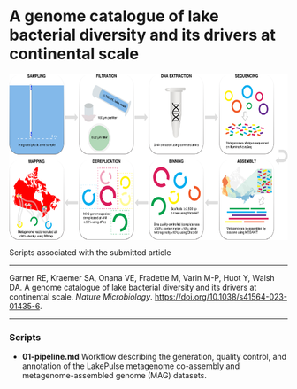 # A genome catalogue of lake bacterial diversity and its drivers at continental scale

<p align="center"><img src='images/lakepulse_mags_figure1ext.png' align="center" height="300"></p>

Scripts associated with the submitted article

---

Garner RE, Kraemer SA, Onana VE, Fradette M, Varin M-P, Huot Y, Walsh DA. A genome catalogue of lake bacterial diversity and its drivers at continental scale. *Nature Microbiology*. https://doi.org/10.1038/s41564-023-01435-6.

---

### Scripts

- **01-pipeline.md** Workflow describing the generation, quality control, and annotation of the LakePulse metagenome co-assembly and metagenome-assembled genome (MAG) datasets.
